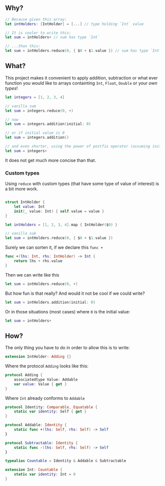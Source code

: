 ## Why?
```swift
// Because given this array:
let intHolders: [IntHolder] = [...] // type holding `Int` value

// It is cooler to write this:
let sum = intHolders+ // sum has type `Int`

// ...than this:
let sum = intHolders.reduce(0, { $0 + $1.value }) // sum has type `Int` 
```

## What?
This project makes it convenient to apply addition, subtraction or what ever function you would like to arrays containting `Int`, `Float`, `Double` or your *own types*!

```swift
let integers = [1, 2, 3, 4]

// vanilla sum
let sum = integers.reduce(0, +)

// now
let sum = integers.addition(initial: 0)

// or if initial value is 0
let sum = integers.addition()

// and even shorter, using the power of postfix operator (assuming initial value of zero)
let sum = integers+
```

It does not get much more concise than that.

### Custom types
Using `reduce` with custom types (that have some type of value of interest) is a bit more work.

```swift

struct IntHolder {
    let value: Int
    init(_ value: Int) { self.value = value }
}

let intHolders = [1, 2, 3, 4].map { IntHolder($0) }

// vanilla sum
let sum = intHolders.reduce(0, { $0 + $1.value })
```

Surely we can sorten it, if we declare this `func +`
```swift
func +(lhs: Int, rhs: IntHolder) -> Int {
    return lhs + rhs.value
}
```

Then we can write like this

```swift
let sum = intHolders.reduce(0, +)
```

But how fun is that really? And would it not be cool if we could write?

```swift
let sum = intHolders.addition(initial: 0)
```

Or in those situations (most cases) where `0` is the initial value:


```swift
let sum = intHolders+
```

## How?
The only thing you have to do in order to allow this is to write:
```swift
extension IntHolder: Adding {}
```

Where the protocol `Adding` looks like this:

```swift
protocol Adding {
    associatedtype Value: Addable
    var value: Value { get }
}
```

Where `Int` already conforms to `Addable`

```swift
protocol Identity: Comparable, Equatable {
    static var identity: Self { get }
}

protocol Addable: Identity {
    static func +(lhs: Self, rhs: Self) -> Self
}

protocol Subtractable: Identity {
    static func -(lhs: Self, rhs: Self) -> Self
}

typealias Countable = Identity & Addable & Subtractable

extension Int: Countable {
    static var identity: Int = 0
}
```